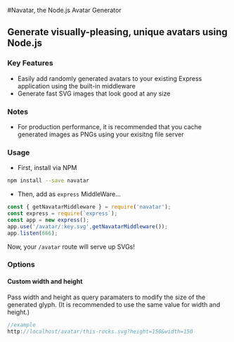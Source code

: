 #Navatar, the Node.js Avatar Generator
## Generate visually-pleasing, unique avatars using Node.js
 <object data="https://navatar-demo.herokuapp.com/avatar/try-it!.svg">
 
 </object>
 
### Key Features
- Easily add randomly generated avatars to your existing Express application using the built-in middleware
- Generate fast SVG images that look good at any size

### Notes
- For production performance, it is recommended that you cache generated images as PNGs using your exisitng file server

### Usage
- First, install via NPM
```bash
npm install --save navatar
```

- Then, add as `express` MiddleWare...
```javascript
const { getNavatarMiddleware } = require('navatar');
const express = require(`express`);
const app = new express();
app.use('/avatar/:key.svg',getNavatarMiddleware());
app.listen(666);
```

Now, your `/avatar` route will serve up SVGs!

### Options
#### Custom width and height
Pass width and height as query paramaters to modify the size of the generated glyph. (It is recommended to use the same value for width and height.)

```javascript
//example
http://localhost/avatar/this-rocks.svg?height=150&width=150
```
